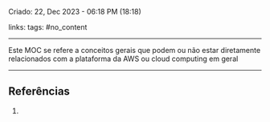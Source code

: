 Criado: 22, Dec 2023 - 06:18 PM (18:18)

links:
tags: #no_content 

---

Este MOC se refere a conceitos gerais que podem ou não estar diretamente relacionados com a plataforma da AWS ou cloud computing em geral

---
## Referências
1.